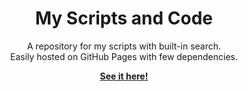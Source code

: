 <!-- <p align="right">
    <a href="https://badge.fury.io/rb/just-the-docs"><img src="https://badge.fury.io/rb/just-the-docs.svg" alt="Gem version"></a> <a href="https://github.com/pmarsceill/just-the-docs/actions?query=workflow%3A%22Master+branch+CI%22"><img src="https://github.com/pmarsceill/just-the-docs/workflows/Master%20branch%20CI/badge.svg" alt="Build status"></a>
</p> -->
<br><br>
<p align="center">
    <h1 align="center">My Scripts and Code</h1>
    <p align="center">A repository for my scripts with built-in search.<br>Easily hosted on GitHub Pages with few dependencies.</p>
    <p align="center"><strong><a href="https://elizabeth-ashley.github.io/code/">See it here!</a></strong></p>
    <br><br><br>
</p>

<!-- ![jtd](https://user-images.githubusercontent.com/896475/47384541-89053c80-d6d5-11e8-98dc-dba16e192de9.gif) -->
